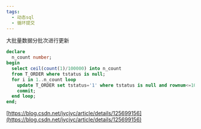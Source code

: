 ```yaml
---
tags:
  - 动态sql
  - 循环提交
---
```


大批量数据分批次进行更新
```sql
declare
  n_count number;
begin
  select ceil(count(1)/100000) into n_count
  from T_ORDER where tstatus is null;
  for i in 1..n_count loop
    update T_ORDER set tstatus='1' where tstatus is null and rownum<=100000;
    commit;
  end loop;
end;
```
[https://blog.csdn.net/jycjyc/article/details/125699156](https://blog.csdn.net/jycjyc/article/details/125699156)
